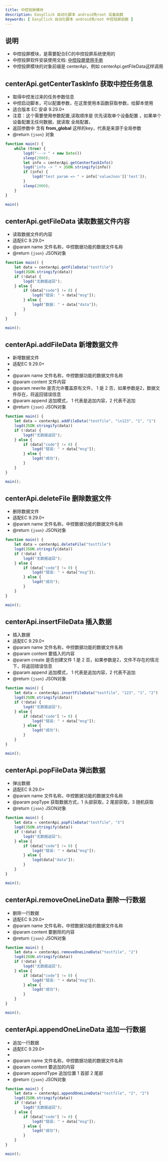 ```yaml
---
title: 中控投屏模块
description: EasyClick 自动化脚本 android免root 设备函数
keywords: [ EasyClick 自动化脚本 android免root 中控投屏函数 ]
---
```


## 说明

- 中控投屏模块，是需要配合EC的中控投屏系统使用的
- 中控投屏软件安装使用文档: [中控投屏使用手册](/docs/zh-cn/centerscreen/openscreen)
- 中控投屏模块的对象前缀是 centerApi，例如 centerApi.getFileData这样调用

## centerApi.getCenterTaskInfo 获取中控任务信息

* 取得中控发过来的任务参数信息
* 中控启动脚本，可以配置参数，在这里使用本函数获取参数，给脚本使用
* 适合版本 EC 安卓 9.29.0+
* 注意：这个需要使用参数配置,读取顺序是 优先读取单个设备配置 ，如果单个设备配置无任何数据，就读取 全局配置，
* 返回参数中 含有 __from_global__ 这样的key，代表是来源于全局参数
* @return `{json}` 对象

```javascript showLineNumbers
function main() {
    while (true) {
        logd("---> " + new Date())
        sleep(2000);
        let info = centerApi.getCenterTaskInfo()
        logd("info -> " + JSON.stringify(info))
        if (info) {
            logd("test param => " + info['valueJson']['test']);
        }
        sleep(2000);
    }
}

main()
```

## centerApi.getFileData 读取数据文件内容

* 读取数据文件的内容
* 适配EC 9.29.0+
* @param name 文件名称，中控数据功能的数据文件名称
* @return `{json}` JSON对象

```javascript showLineNumbers
function main() {
    let data = centerApi.getFileData("testfile")
    logd(JSON.stringify(data))
    if (!data) {
        logd("无数据返回");
    } else {
        if (data["code"] != 0) {
            logd("错误: " + data["msg"]);
        } else {
            logd("数据: " + data["data"]);
        }
    }
}

main();
```

## centerApi.addFileData 新增数据文件

* 新增数据文件
* 适配EC 9.29.0+
*
* @param name 文件名称，中控数据功能的数据文件名称
* @param content 文件内容
* @param rewrite 是否允许覆盖原有文件， 1 是 2 否，如果参数是2，数据文件存在，将返回错误信息
* @param append 追加模式， 1 代表是追加内容，2 代表不追加
* @return `{json}` JSON对象

```javascript showLineNumbers
function main() {
    let data = centerApi.addFileData("testfile", "\n123", "1", "1")
    logd(JSON.stringify(data))
    if (!data) {
        logd("无数据返回");
    } else {
        if (data["code"] != 0) {
            logd("错误: " + data["msg"]);
        } else {
            logd("成功");
        }
    }
}

main();
```

## centerApi.deleteFile 删除数据文件

* 删除数据文件
* 适配EC 9.29.0+
* @param name 文件名称，中控数据功能的数据文件名称
* @return `{json}` JSON对象

```javascript showLineNumbers
function main() {
    let data = centerApi.deleteFile("testfile")
    logd(JSON.stringify(data))
    if (!data) {
        logd("无数据返回");
    } else {
        if (data["code"] != 0) {
            logd("错误: " + data["msg"]);
        } else {
            logd("成功");
        }
    }
}

main();
```

## centerApi.insertFileData 插入数据

* 插入数据
* 适配EC 9.29.0+
* @param name 文件名称，中控数据功能的数据文件名称
* @param content 要插入的内容
* @param create 是否创建文件 1 是 2 否，如果参数是2，文件不存在的情况下，将返回错误信息
* @param append 追加模式， 1 代表是追加内容，2 代表不追加
* @return `{json}` JSON对象

```javascript showLineNumbers
function main() {
    let data = centerApi.insertFileData("testfile", "123", "1", "2")
    logd(JSON.stringify(data))
    if (!data) {
        logd("无数据返回");
    } else {
        if (data["code"] != 0) {
            logd("错误: " + data["msg"]);
        } else {
            logd("成功");
        }
    }
}

main();
```

## centerApi.popFileData 弹出数据

* 弹出数据
* 适配EC 9.29.0+
* @param name 文件名称，中控数据功能的数据文件名称
* @param popType 获取数据方式，1 头部获取，2 尾部获取，3 随机获取
* @return `{json}` JSON对象

```javascript showLineNumbers
function main() {
    let data = centerApi.popFileData("testfile", "3")
    logd(JSON.stringify(data))
    if (!data) {
        logd("无数据返回");
    } else {
        if (data["code"] != 0) {
            logd("错误: " + data["msg"]);
        } else {
            logd(data["data"]);
        }
    }
}

main();
```

## centerApi.removeOneLineData 删除一行数据

* 删除一行数据
* 适配EC 9.29.0+
* @param name 文件名称，中控数据功能的数据文件名称
* @param content 要删除的内容
* @return `{json}` JSON对象

```javascript showLineNumbers
function main() {
    let data = centerApi.removeOneLineData("testfile", "2")
    logd(JSON.stringify(data))
    if (!data) {
        logd("无数据返回");
    } else {
        if (data["code"] != 0) {
            logd("错误: " + data["msg"]);
        } else {
            logd("成功");
        }
    }
}

main();
```

## centerApi.appendOneLineData 追加一行数据

* 追加一行数据
* 适配EC 9.29.0+
*
* @param name 文件名称，中控数据功能的数据文件名称
* @param content 要追加的内容
* @param appendType 追加位置 1 首部 2 尾部
* @return `{json}` JSON对象

```javascript showLineNumbers
function main() {
    let data = centerApi.appendOneLineData("testfile", "2", "2")
    logd(JSON.stringify(data))
    if (!data) {
        logd("无数据返回");
    } else {
        if (data["code"] != 0) {
            logd("错误: " + data["msg"]);
        } else {
            logd("成功");
        }
    }
}

main();
```
